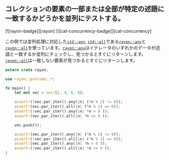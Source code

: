 ## コレクションの要素の一部または全部が特定の述語に一致するかどうかを並列にテストする。

[![rayon-badge]][rayon] [![cat-concurrency-badge]][cat-concurrency]

この例では並列処理に対応した[`std::any`], [`std::all`]である[`rayon::any`]と[`rayon::all`]を使っています。[`rayon::any`]はイテレータのいずれかのデータが述語と一致するか並列にチェックし、見つかるとすぐにリターンします。[`rayon::all`]は一致しない要素が見つかるとすぐにリターンします。

```rust
extern crate rayon;

use rayon::prelude::*;

fn main() {
    let mut vec = vec![2, 4, 6, 8];

    assert!(!vec.par_iter().any(|n| (*n % 2) != 0));
    assert!(vec.par_iter().all(|n| (*n % 2) == 0));
    assert!(!vec.par_iter().any(|n| *n > 8 ));
    assert!(vec.par_iter().all(|n| *n <= 8 ));

    vec.push(9);

    assert!(vec.par_iter().any(|n| (*n % 2) != 0));
    assert!(!vec.par_iter().all(|n| (*n % 2) == 0));
    assert!(vec.par_iter().any(|n| *n > 8 ));
    assert!(!vec.par_iter().all(|n| *n <= 8 )); 
}
```

[`rayon::all`]: https://docs.rs/rayon/*/rayon/iter/trait.ParallelIterator.html#method.all
[`rayon::any`]: https://docs.rs/rayon/*/rayon/iter/trait.ParallelIterator.html#method.any
[`std::all`]: https://doc.rust-lang.org/std/iter/trait.Iterator.html#method.all
[`std::any`]: https://doc.rust-lang.org/std/iter/trait.Iterator.html#method.any
